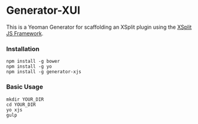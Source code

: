 # Generator-XUI

This is a Yeoman Generator for scaffolding an XSplit plugin using the [XSplit JS Framework](https://github.com/xjsframework/xjs).

### Installation
```shell
npm install -g bower
npm install -g yo
npm install -g generator-xjs
```

### Basic Usage
```shell
mkdir YOUR_DIR
cd YOUR_DIR
yo xjs
gulp
```